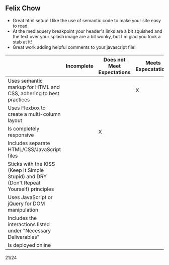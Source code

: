 ## Felix Chow
- Great html setup! I like the use of semantic code to make your site easy to read.
- At the mediaquery breakpoint your header's links are a bit squished and the text over your splash image are a bit wonky, but I'm glad you took a stab at it!
- Great work adding helpful comments to your javascript file!

<table>
<thead>
<tr>
<th></th>
<th>Incomplete</th>
<th>Does not Meet Expectations</th>
<th>Meets Expecatations</th>
<th>Exceeds Expectations</th>
</tr>
</thead>
<tbody>
<tr>
<td>Uses semantic markup for HTML and CSS, adhering to best practices</td>
<td></td>
<td></td>
<td>X</td>
<td></td>
</tr>
<tr>
<td>Uses Flexbox to create a multi-column layout</td>
<td></td>
<td></td>
<td></td>
<td>X</td>
</tr>
<tr>
<td>Is completely responsive</td>
<td></td>
<td>X</td>
<td></td>
<td></td>
</tr>
<tr>
<td>Includes separate HTML/CSS/JavaScript files</td>
<td></td>
<td></td>
<td></td>
<td>X</td>
</tr>
<tr>
<td>Sticks with the KISS (Keep It Simple Stupid) and DRY (Don't Repeat Yourself) principles</td>
<td></td>
<td></td>
<td></td>
<td>X</td>
</tr>
<tr>
<td>Uses JavaScript or jQuery for DOM manipulation</td>
<td></td>
<td></td>
<td></td>
<td>X</td>
</tr>
<tr>
<td>Includes the interactions listed under "Necessary Deliverables"</td>
<td></td>
<td></td>
<td></td>
<td>X</td>
</tr>
<tr>
<td>Is deployed online</td>
<td></td>
<td></td>
<td></td>
<td>X</td>
</tr></tbody></table>

21/24
